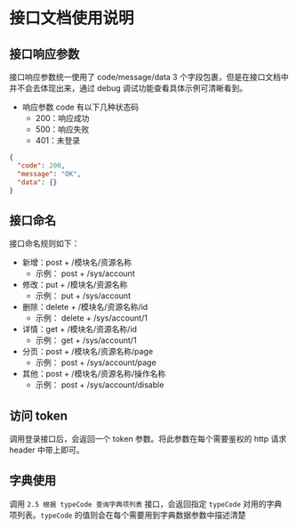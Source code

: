 # 接口文档使用说明

## 接口响应参数

接口响应参数统一使用了 code/message/data 3 个字段包裹，但是在接口文档中并不会去体现出来，通过 debug 调试功能查看具体示例可清晰看到。
- 响应参数 code 有以下几种状态码
    - 200：响应成功
    - 500：响应失败
    - 401：未登录

```json
{
  "code": 200,
  "message": "OK",
  "data": {}
}
```

## 接口命名

接口命名规则如下：

- 新增：post + /模块名/资源名称
    - 示例： post + /sys/account
- 修改：put + /模块名/资源名称
    - 示例： put + /sys/account
- 删除：delete + /模块名/资源名称/id
    - 示例： delete + /sys/account/1
- 详情：get + /模块名/资源名称/id
    - 示例： get + /sys/account/1
- 分页：post + /模块名/资源名称/page
    - 示例： post + /sys/account/page
- 其他：post + /模块名/资源名称/操作名称
    - 示例： post + /sys/account/disable


## 访问 token

调用登录接口后，会返回一个 token 参数。将此参数在每个需要鉴权的 http 请求 header 中带上即可。

## 字典使用

调用 `2.5 根据 typeCode 查询字典项列表` 接口，会返回指定 `typeCode` 对用的字典项列表。`typeCode` 的值则会在每个需要用到字典数据参数中描述清楚